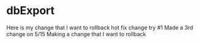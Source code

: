 # dbExport
Here is my change that I want to rollback
hot fix change try #1
Made a 3rd change on 5/15
Making a change that I want to rollback
